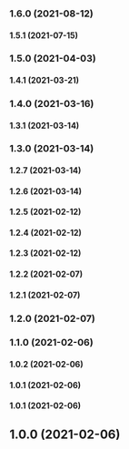 ### 1.6.0 (2021-08-12)

#### 1.5.1 (2021-07-15)

### 1.5.0 (2021-04-03)

#### 1.4.1 (2021-03-21)

### 1.4.0 (2021-03-16)

#### 1.3.1 (2021-03-14)

### 1.3.0 (2021-03-14)

#### 1.2.7 (2021-03-14)

#### 1.2.6 (2021-03-14)

#### 1.2.5 (2021-02-12)

#### 1.2.4 (2021-02-12)

#### 1.2.3 (2021-02-12)

#### 1.2.2 (2021-02-07)

#### 1.2.1 (2021-02-07)

### 1.2.0 (2021-02-07)

### 1.1.0 (2021-02-06)

#### 1.0.2 (2021-02-06)

#### 1.0.1 (2021-02-06)

#### 1.0.1 (2021-02-06)

## 1.0.0 (2021-02-06)

